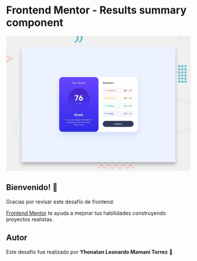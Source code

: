 # Frontend Mentor - Results summary component

![Design preview for the Results summary component coding challenge](./preview.jpg)

## Bienvenido! 👋

Gracias por revisar este desafío de frontend.

[Frontend Mentor](https://www.frontendmentor.io) te ayuda a mejorar tus habilidades construyendo proyectos realistas.

## Autor

Este desafío fue realizado por **Yhonatan Leonardo Mamani Torrez** 🚀.
